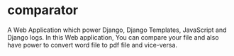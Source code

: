 # comparator

A Web Application which power Django, Django Templates, JavaScript and Django logs.
In this Web application, You can compare your file and also have power to convert word file to pdf file and vice-versa.
